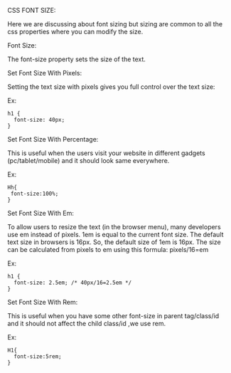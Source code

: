 CSS FONT SIZE:

Here we are discussing about font sizing but sizing are common to all the css properties where you can modify the size.

Font Size:

The font-size property sets the size of the text.

Set Font Size With Pixels:

Setting the text size with pixels gives you full control over the text size:

Ex:

    h1 {
      font-size: 40px;
    }

Set Font Size With Percentage:

This is useful when the users visit your website in different gadgets (pc/tablet/mobile) and it should look same everywhere.

Ex:

    Hh{
     font-size:100%;
    }

Set Font Size With Em:

To allow users to resize the text (in the browser menu), many developers use em instead of pixels.
1em is equal to the current font size. The default text size in browsers is 16px. So, the default size of 1em is 16px.
The size can be calculated from pixels to em using this formula: pixels/16=em

Ex:

    h1 {
      font-size: 2.5em; /* 40px/16=2.5em */
    }

Set Font Size With Rem:

This is useful when you have some other font-size in parent tag/class/id and it should not affect the child class/id ,we use rem.

Ex:

    H1{
      font-size:5rem;
    }




